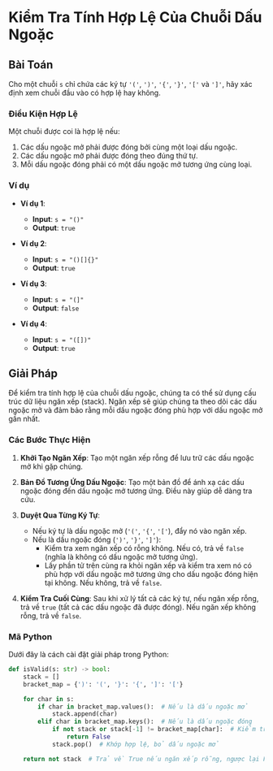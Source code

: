 # Kiểm Tra Tính Hợp Lệ Của Chuỗi Dấu Ngoặc

## Bài Toán
Cho một chuỗi `s` chỉ chứa các ký tự `'('`, `')'`, `'{'`, `'}'`, `'['` và `']'`, hãy xác định xem chuỗi đầu vào có hợp lệ hay không.

### Điều Kiện Hợp Lệ
Một chuỗi được coi là hợp lệ nếu:
1. Các dấu ngoặc mở phải được đóng bởi cùng một loại dấu ngoặc.
2. Các dấu ngoặc mở phải được đóng theo đúng thứ tự.
3. Mỗi dấu ngoặc đóng phải có một dấu ngoặc mở tương ứng cùng loại.

### Ví dụ
- **Ví dụ 1**:
  - **Input**: `s = "()"` 
  - **Output**: `true`
  
- **Ví dụ 2**:
  - **Input**: `s = "()[]{}"`
  - **Output**: `true`
  
- **Ví dụ 3**:
  - **Input**: `s = "(]"`
  - **Output**: `false`
  
- **Ví dụ 4**:
  - **Input**: `s = "([])"`
  - **Output**: `true`

## Giải Pháp
Để kiểm tra tính hợp lệ của chuỗi dấu ngoặc, chúng ta có thể sử dụng cấu trúc dữ liệu ngăn xếp (stack). Ngăn xếp sẽ giúp chúng ta theo dõi các dấu ngoặc mở và đảm bảo rằng mỗi dấu ngoặc đóng phù hợp với dấu ngoặc mở gần nhất.

### Các Bước Thực Hiện

1. **Khởi Tạo Ngăn Xếp**: Tạo một ngăn xếp rỗng để lưu trữ các dấu ngoặc mở khi gặp chúng.

2. **Bản Đồ Tương Ứng Dấu Ngoặc**: Tạo một bản đồ để ánh xạ các dấu ngoặc đóng đến dấu ngoặc mở tương ứng. Điều này giúp dễ dàng tra cứu.

3. **Duyệt Qua Từng Ký Tự**:
   - Nếu ký tự là dấu ngoặc mở (`'('`, `'{'`, `'['`), đẩy nó vào ngăn xếp.
   - Nếu là dấu ngoặc đóng (`')'`, `'}'`, `']'`):
     - Kiểm tra xem ngăn xếp có rỗng không. Nếu có, trả về `false` (nghĩa là không có dấu ngoặc mở tương ứng).
     - Lấy phần tử trên cùng ra khỏi ngăn xếp và kiểm tra xem nó có phù hợp với dấu ngoặc mở tương ứng cho dấu ngoặc đóng hiện tại không. Nếu không, trả về `false`.

4. **Kiểm Tra Cuối Cùng**: Sau khi xử lý tất cả các ký tự, nếu ngăn xếp rỗng, trả về `true` (tất cả các dấu ngoặc đã được đóng). Nếu ngăn xếp không rỗng, trả về `false`.

### Mã Python

Dưới đây là cách cài đặt giải pháp trong Python:

```python
def isValid(s: str) -> bool:
    stack = []
    bracket_map = {')': '(', '}': '{', ']': '['}

    for char in s:
        if char in bracket_map.values():  # Nếu là dấu ngoặc mở
            stack.append(char)
        elif char in bracket_map.keys():  # Nếu là dấu ngoặc đóng
            if not stack or stack[-1] != bracket_map[char]:  # Kiểm tra tính hợp lệ
                return False
            stack.pop()  # Khớp hợp lệ, bỏ dấu ngoặc mở

    return not stack  # Trả về True nếu ngăn xếp rỗng, ngược lại False

